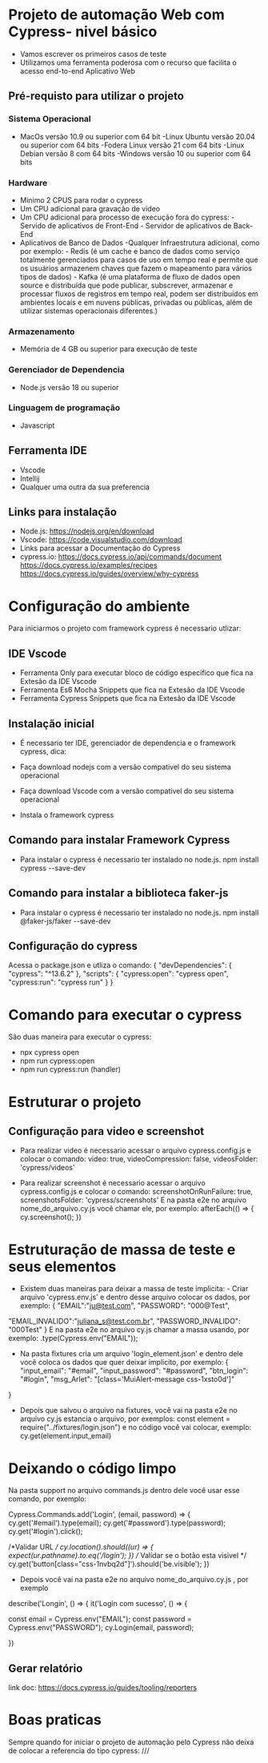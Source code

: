 # Projeto de automação Web com Cypress- nivel básico
- Vamos escrever os primeiros casos de teste
- Utilizamos uma ferramenta poderosa com o recurso que facilita o acesso end-to-end
Aplicativo Web

## Pré-requisto para utilizar o projeto

### Sistema Operacional
- MacOs versão 10.9 ou superior com 64 bit -Linux Ubuntu versão 20.04 ou superior com 64 bits -Fodera Linux versão 21 com 64 bits -Linux Debian versão 8 com 64 bits -Windows versão 10 ou superior com 64 bits

### Hardware
- Minimo 2 CPUS para rodar o cypress
- Um CPU adicional para gravação de video
- Um CPU adicional para processo de execução fora do cypress: - Servido de aplicativos de Front-End - Servidor de aplicativos de Back-End
- Aplicativos de Banco de Dados -Qualquer Infraestrutura adicional, como por exemplo: - Redis (é um cache e banco de dados como serviço totalmente gerenciados para casos de uso em tempo real e permite que os usuários armazenem chaves que fazem o mapeamento para vários tipos de dados) - Kafka (é uma plataforma de fluxo de dados open source e distribuída que pode publicar, subscrever, armazenar e processar fluxos de registros em tempo real, podem ser distribuídos em ambientes locais e em nuvens públicas, privadas ou públicas, além de utilizar sistemas operacionais diferentes.)

### Armazenamento
- Memória de 4 GB ou superior para execução de teste

### Gerenciador de Dependencia
- Node.js versão 18 ou superior


### Linguagem de programação
- Javascript

## Ferramenta IDE
- Vscode
- Intellij
- Qualquer uma outra da sua preferencia


## Links para instalação
- Node.js: https://nodejs.org/en/download
- Vscode: https://code.visualstudio.com/download
- Links para acessar a Documentação do Cypress
- cypress.io: https://docs.cypress.io/api/commands/document https://docs.cypress.io/examples/recipes https://docs.cypress.io/guides/overview/why-cypress


# Configuração do ambiente
Para iniciarmos o projeto com framework cypress é necessario utlizar:

## IDE Vscode
- Ferramenta Only para executar bloco de código especifico que fica na Extesão da IDE Vscode
- Ferramenta Es6 Mocha Snippets que fica na Extesão da IDE Vscode
- Ferramenta Cypress Snippets que fica na Extesão da IDE Vscode

## Instalação inicial
- É necessario ter IDE, gerenciador de dependencia e o framework cypress, dica:

- Faça download nodejs com a versão compativel do seu sistema operacional
- Faça download Vscode com a versão compativel do seu sistema operacional
- Instala o framework cypress

## Comando para instalar Framework Cypress
- Para instalar o cypress é necessario ter instalado no node.js. npm install cypress --save-dev

## Comando para instalar a biblioteca faker-js
 - Para instalar o cypress é necessario ter instalado no node.js. npm install @faker-js/faker --save-dev

## Configuração do cypress
Acessa o package.json e utliza o comando: { "devDependencies": { "cypress": "^13.6.2" }, "scripts": { "cypress:open": "cypress open", "cypress:run": "cypress run" } }

# Comando para executar o cypress
São duas maneira para executar o cypress:

- npx cypress open
- npm run cypress:open
- npm run cypress:run (handler)

# Estruturar o projeto

## Configuração para video e screenshot

- Para realizar video é necessario acessar o arquivo cypress.config.js e colocar o comando: video: true, videoCompression: false, videosFolder: 'cypress/videos'

- Para realizar screenshot é necessario acessar o arquivo cypress.config.js e colocar o comando: screenshotOnRunFailure: true, screenshotsFolder: 'cypress/screenshots' E na pasta e2e no arquivo nome_do_arquivo.cy.js você chamar ele, por exemplo: afterEach(() => { cy.screenshot(); })

# Estruturação de massa de teste e seus elementos

- Existem duas maneiras para deixar a massa de teste implicita: - Criar arquivo 'cypress.env.js' e dentro desse arquivo colocar os dados, por exemplo: { "EMAIL":"ju@test.com", "PASSWORD": "000@Test",

"EMAIL_INVALIDO":"juliana_s@test.com.br",
"PASSWORD_INVALIDO": "000Test"
} E na pasta e2e no arquivo cy.js chamar a massa usando, por exemplo: .type(Cypress.env("EMAIL"));

- Na pasta fixtures cria um arquivo 'login_element.json' e dentro dele você coloca os dados que quer deixar implicito, por exemplo: { "input_email": "#email", "input_password": "#password", "btn_login": "#login",
"msg_Arlet": "[class='MuiAlert-message css-1xsto0d']"

}

- Depois que salvou o arquivo na fixtures, você vai na pasta e2e no arquivo cy.js estancia o arquivo, por exemplos: const element = require("../fixtures/login.json") e no código você vai colocar, exemplo: cy.get(element.input_email)

# Deixando o código limpo

Na pasta support no arquivo commands.js dentro dele você usar esse comando, por exemplo:

Cypress.Commands.add('Login', (email, password) => { cy.get('#email').type(email); cy.get('#password').type(password); cy.get('#login').click();

/*Validar URL */
    cy.location().should((ur) => {
    expect(ur.pathname).to.eq('/login');
})
/* Validar se o botão esta visivel */ cy.get('button[class="css-1nvbq2d"]').should('be.visible'); })

- Depois você vai na pasta e2e no arquivo nome_do_arquivo.cy.js , por exemplo

describe('Longin', () => { it('Login com sucesso', () => {

  const email = Cypress.env("EMAIL");
  const password = Cypress.env("PASSWORD");
cy.Login(email, password);

})

## Gerar relatório 
link doc: https://docs.cypress.io/guides/tooling/reporters


# Boas praticas
Sempre quando for iniciar o projeto de automação pelo Cypress não deixa de colocar a referencia do tipo cypress: ///